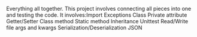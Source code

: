 Everything all together. This project involves connecting all pieces into one and testing the code. It involves:Import
Exceptions
Class
Private attribute
Getter/Setter
Class method
Static method
Inheritance
Unittest
Read/Write file
args and kwargs
Serialization/Deserialization
JSON
